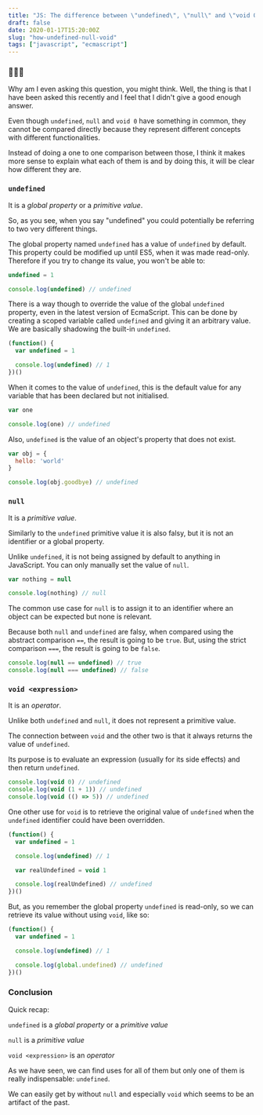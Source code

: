 ```yaml
---
title: "JS: The difference between \"undefined\", \"null\" and \"void 0\""
draft: false
date: 2020-01-17T15:20:00Z
slug: "how-undefined-null-void"
tags: ["javascript", "ecmascript"]
---
```

### 🍎🍊🍌

Why am I even asking this question, you might think. Well, the thing is that I have been asked this recently and I feel that I didn't give a good enough answer.

Even though `undefined`, `null` and `void 0` have something in common, they cannot be compared directly because they represent different concepts with different functionalities.

Instead of doing a one to one comparison between those, I think it makes more sense to explain what each of them is and by doing this, it will be clear how different they are.

### `undefined`

It is a *global property* or a *primitive value*.

So, as you see, when you say "undefined" you could potentially be referring to two very different things.

The global property named `undefined` has a value of `undefined` by default. This property could be modified up until ES5, when it was made read-only. Therefore if you try to change its value, you won't be able to:

```js
undefined = 1

console.log(undefined) // undefined
```

There is a way though to override the value of the global `undefined` property, even in the latest version of EcmaScript. This can be done by creating a scoped variable called `undefined` and giving it an arbitrary value. We are basically shadowing the built-in `undefined`.

```js
(function() {
  var undefined = 1

  console.log(undefined) // 1
})()
```

When it comes to the value of `undefined`, this is the default value for any variable that has been declared but not initialised.

```js
var one

console.log(one) // undefined
```

Also, `undefined` is the value of an object's property that does not exist.

```js
var obj = {
  hello: 'world'
}

console.log(obj.goodbye) // undefined
```

### `null`

It is a *primitive value*.

Similarly to the `undefined` primitive value it is also falsy, but it is not an identifier or a global property.

Unlike `undefined`, it is not being assigned by default to anything in JavaScript. You can only manually set the value of `null`.

```js
var nothing = null

console.log(nothing) // null
```

The common use case for `null` is to assign it to an identifier where an object can be expected but none is relevant.

Because both `null` and `undefined` are falsy, when compared using the abstract comparison `==`, the result is going to be `true`. But, using the strict comparison `===`, the result is going to be `false`.

```js
console.log(null == undefined) // true
console.log(null === undefined) // false
```

### `void <expression>`

It is an *operator*.

Unlike both `undefined` and `null`, it does not represent a primitive value.

The connection between `void` and the other two is that it always returns the value of `undefined`.

Its purpose is to evaluate an expression (usually for its side effects) and then return `undefined`.

```js
console.log(void 0) // undefined
console.log(void (1 + 1)) // undefined
console.log(void (() => 5)) // undefined
```

One other use for `void` is to retrieve the original value of `undefined` when the `undefined` identifier could have been overridden.

```js
(function() {
  var undefined = 1

  console.log(undefined) // 1

  var realUndefined = void 1

  console.log(realUndefined) // undefined
})()
```

But, as you remember the global property `undefined` is read-only, so we can retrieve its value without using `void`, like so:

```js
(function() {
  var undefined = 1

  console.log(undefined) // 1

  console.log(global.undefined) // undefined
})()
```

### Conclusion

Quick recap:

`undefined` is a *global property* or a *primitive value*

`null` is a *primitive value*

`void <expression>` is an *operator*


As we have seen, we can find uses for all of them but only one of them is really indispensable: `undefined`.

We can easily get by without `null` and especially `void` which seems to be an artifact of the past.